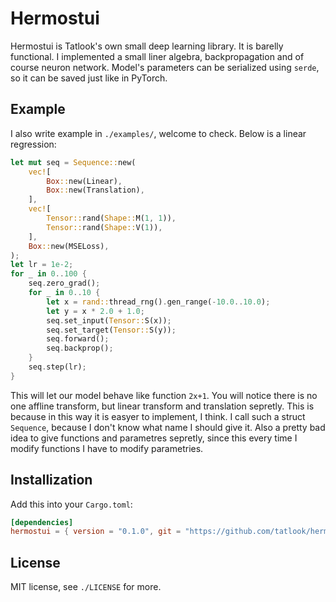 Hermostui
=========

Hermostui is Tatlook's own small deep learning library. It is barelly functional.
I implemented a small liner algebra, backpropagation and of course neuron network.
Model's parameters can be serialized using `serde`, so it can be saved just like in PyTorch.

## Example
I also write example in `./examples/`, welcome to check. Below is a linear regression:
```rust
let mut seq = Sequence::new(
    vec![
        Box::new(Linear),
        Box::new(Translation),
    ],
    vec![
        Tensor::rand(Shape::M(1, 1)),
        Tensor::rand(Shape::V(1)),
    ],
    Box::new(MSELoss),
);
let lr = 1e-2;
for _ in 0..100 {
    seq.zero_grad();
    for _ in 0..10 {
        let x = rand::thread_rng().gen_range(-10.0..10.0);
        let y = x * 2.0 + 1.0;
        seq.set_input(Tensor::S(x));
        seq.set_target(Tensor::S(y));
        seq.forward();
        seq.backprop();
    }
    seq.step(lr);
}
```
This will let our model behave like function `2x+1`. You will notice there is no one affline
transform, but linear transform and translation sepretly. This is because in this way it is
easyer to implement, I think.
I call such a struct `Sequence`, because I don't know what name I should give it.
Also a pretty bad idea to give functions and parametres sepretly, since this every time I
modify functions I have to modify parametries.

## Installization

Add this into your `Cargo.toml`:
```toml
[dependencies]
hermostui = { version = "0.1.0", git = "https://github.com/tatlook/hermostui.git"}
```

## License
MIT license, see `./LICENSE` for more.
